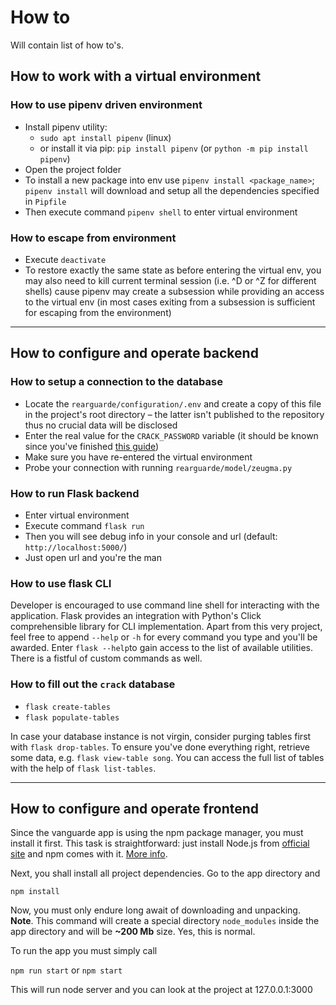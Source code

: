 # How to

Will contain list of how to's.

## How to work with a virtual environment

### How to use pipenv driven environment

- Install pipenv utility:
  - `sudo apt install pipenv` (linux)
  - or install it via pip: `pip install pipenv` (or `python -m pip install pipenv`)
- Open the project folder
- To install a new package into env use `pipenv install <package_name>`; `pipenv install` will 
download and setup all the dependencies specified in `Pipfile`
- Then execute command `pipenv shell` to enter virtual environment

### How to escape from environment

- Execute `deactivate`
- To restore exactly the same state as before entering the virtual env, you may also need to kill 
current terminal session (i.e. ^D or ^Z for different shells) cause pipenv may create a subsession 
while providing an access to the virtual env (in most cases exiting from a subsession is sufficient 
for escaping from the environment)

---

## How to configure and operate backend

### How to setup a connection to the database

- Locate the `rearguarde/configuration/.env` and create a copy of this file in the project's 
root directory &ndash; the latter isn't published to the repository thus no crucial data 
will be disclosed
- Enter the real value for the `CRACK_PASSWORD` variable (it should be known since you've finished 
[this guide](db-postgresql-setup.md))
- Make sure you have re-entered the virtual environment
- Probe your connection with running `rearguarde/model/zeugma.py`

### How to run Flask backend

- Enter virtual environment
- Execute command `flask run`
- Then you will see debug info in your console and url (default: `http://localhost:5000/`)
- Just open url and you're the man

### How to use flask CLI 

Developer is encouraged to use command line shell for interacting with the application. Flask 
provides an integration with Python's Click comprehensible library for CLI implementation. Apart 
from this very project, feel free to append `--help` or `-h` for every command you type and you'll 
be awarded. Enter `flask --help`to gain access to the list of available utilities. There is a 
fistful of custom commands as well. 

### How to fill out the `crack` database

- `flask create-tables`
- `flask populate-tables`

In case your database instance is not virgin, consider purging tables first with 
`flask drop-tables`. To ensure you've done everything right, retrieve some data, e.g. 
`flask view-table song`. You can access the full list of tables with the help of 
`flask list-tables`.

---

## How to configure and operate frontend

Since the vanguarde app is using the npm package manager, you must install it first. This
task is straightforward: just install Node.js from [official site](https://nodejs.org/en/)
and npm comes with it. [More info](https://www.npmjs.com/get-npm).

Next, you shall install all project dependencies. Go to the app directory and

`npm install`

Now, you must only endure long await of downloading and unpacking.
**Note**. This command will create a special directory `node_modules` inside the app
directory and will be **~200 Mb** size. Yes, this is normal.

To run the app you must simply call

`npm run start` or `npm start`

This will run node server and you can look at the project at 127.0.0.1:3000
